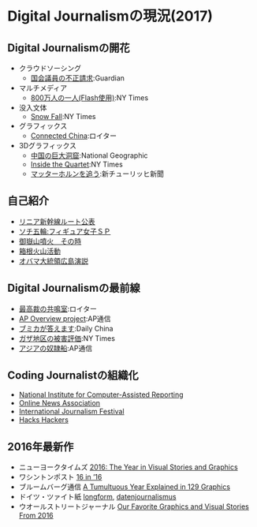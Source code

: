 # Digital Journalismの現況(2017)

## Digital Journalismの開花

* クラウドソーシング
	* [国会議員の不正請求](https://www.theguardian.com/news/datablog/2009/jun/18/mps-expenses-houseofcommons):Guardian
* マルチメディア
	* [800万人の一人(Flash使用)](http://www.nytimes.com/packages/html/nyregion/1-in-8-million/):NY Times
* 没入文体
	* [Snow Fall](http://www.nytimes.com/projects/2012/snow-fall/):NY Times
* グラフィックス
	* [Connected China](http://china.fathom.info):ロイター
* 3Dグラフィックス
	* [中国の巨大洞窟](http://www.nationalgeographic.com/china-caves/supercaves/):National Geographic
	* [Inside the Quartet](http://www.nytimes.com/interactive/2014/09/22/arts/music/kronos-quartet.html):NY Times
	* [マッターホルンを追う](https://storytelling.nzz.ch/2015/matterhorn):新チューリッヒ新聞

## 自己紹介

* [リニア新幹線ルート公表](http://www.chunichi.co.jp/ee/feature/chuo/)
* [ソチ五輪:フィギュア女子ＳＰ](http://www.chunichi.co.jp/ee/feature/sochi2014/interactive/FS_Ladies_SP.html)
* [御嶽山噴火　その時](http://www.tokyo-np.co.jp/hold/2014/ontake/one_month_ontake_eruption.html)
* [箱根火山活動](http://www.tokyo-np.co.jp/hold/2015/hakone/hakone_t.html)
* [オバマ大統領広島演説](http://www.tokyo-np.co.jp/hold/2016/obama/obama_speech_in_hiroshima.html)

## Digital Journalismの最前線

* [最高裁の共鳴室](http://www.reuters.com/investigates/special-report/scotus/):ロイター
* [AP Overview project](http://overview.ap.org):AP通信
* [ブミカが答えます](https://projects.asiaweekly.com/bhumika-can-speak-for-herself/):Daily China
* [ガザ地区の被害評価](http://www.nytimes.com/interactive/2014/07/27/world/middleeast/assessing-the-damage-and-destruction-in-gaza.html):NY Times
* [アジアの奴隷船](https://www.ap.org/explore/seafood-from-slaves/ap-tracks-slave-boats-to-papua-new-guinea.html):AP通信

## Coding Journalistの組織化

* [National Institute for Computer-Assisted Reporting](http://ire.org/conferences/nicar2016/)
* [Online News Association](http://journalists.org)
* [International Journalism Festival](http://www.journalismfestival.com)
* [Hacks Hackers](http://hackshackers.com)

## 2016年最新作

* ニューヨークタイムズ [2016: The Year in Visual Stories and Graphics](http://www.nytimes.com/interactive/2016/12/28/us/year-in-interactive-graphics.html)
* ワシントンポスト [16 in ’16](https://www.washingtonpost.com/graphics/national/2016-in-graphics/)
* ブルームバーグ通信 [A Tumultuous Year Explained in 129 Graphics](https://www.bloomberg.com/graphics/2016-in-graphics/)
* ドイツ・ツァイト紙 [longform](http://www.zeit.de/longform), [datenjournalismus](http://www.zeit.de/datenjournalismus)
* ウオールストリートジャーナル [Our Favorite Graphics and Visual Stories From 2016](http://www.wsj.com/graphics/graphics-year-in-review-2016/)



